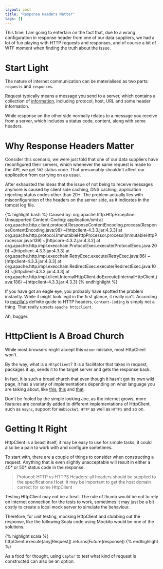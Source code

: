 ```yaml
---
layout: post
title: "Response Headers Matter"
tags: []
---
```


<div class="message">
This time, I am going to entertain on the fact that, due to a wrong configuration in response header from one of our data suppliers, we had a lot of fun playing with HTTP requests and responses, and of course a bit of WTF moment when finding the truth about the issue.
</div>

# Start Light

The nature of internet communication can be materialised as two parts: `requests` and `responses`.

Request typically means a message you send to a server, which contains a collection of [information](http://rve.org.uk/dumprequest), including protocol, host, URL and some header information.

While response on the other side normally relates to a message you receive from a server, which includes a status code, content, along with some headers.

# Why Response Headers Matter

Consider this scenario, we were just told that one of our data suppliers have reconfigured their servers, which whenever the same request is made to the API, we get `302` status code. That presumably shouldn't affect our application from carrying on as usual.

After exhausted the ideas that the issue of not being to receive messages anymore is caused by client side caching, DNS caching, application rejecting status codes other than 20*. The problem actually lies with misconfiguration of the headers on the server side, as it indicates in the tomcat log file.

{% highlight bash %}
  Caused by: org.apache.http.HttpException: Unsupported Content-Coding: application/xml
  	at org.apache.http.client.protocol.ResponseContentEncoding.process(ResponseContentEncoding.java:98) ~[httpclient-4.3.3.jar:4.3.3]
  	at org.apache.http.protocol.ImmutableHttpProcessor.process(ImmutableHttpProcessor.java:139) ~[httpcore-4.3.2.jar:4.3.2]
  	at org.apache.http.impl.execchain.ProtocolExec.execute(ProtocolExec.java:200) ~[httpclient-4.3.3.jar:4.3.3]
  	at org.apache.http.impl.execchain.RetryExec.execute(RetryExec.java:86) ~[httpclient-4.3.3.jar:4.3.3]
  	at org.apache.http.impl.execchain.RedirectExec.execute(RedirectExec.java:108) ~[httpclient-4.3.3.jar:4.3.3]
  	at org.apache.http.impl.client.InternalHttpClient.doExecute(InternalHttpClient.java:186) ~[httpclient-4.3.3.jar:4.3.3]
{% endhighlight %}

If you have got an eagle eye, you probably have spotted the problem instantly. While it might look legit in the first glance, it really isn't. According to [mozilla's](https://developer.mozilla.org/en-US/docs/Web/HTTP/Headers) definite guide to HTTP headers, `Content-Coding` is simply not a thing. That really upsets `apache httpclient`.

Ah, bugger.

# HttpClient Is A Broad Church

While most browsers might accept this `minor` mistake, most HttpClient won't.

By the way, what is a `HttpClient`? It is a facilitator that takes in request, packages it up, sends it to the target server and gets the response back.

In fact, it is such a broad church that even though it hasn't got its own wiki page, it has a variety of implementations depending on what language you are talking about, like [this](https://github.com/apache/httpclient),  [this](https://msdn.microsoft.com/en-us/library/system.net.http.httpclient(v=vs.118).aspx) and [that](https://docs.python.org/3.1/library/http.client.html).

Don't be fooled by the simple looking Joe, as the internet grows, more features are constantly added to different implementations of HttpClient, such as `Async`, support for `WebSocket`, `HTTP` as well as `HTTPS` and so on.

# Getting It Right

HttpClient is a beast itself, it may be easy to use for simple tasks, it could also be a pain to work with and configure sometimes.

To start with, there are a couple of things to consider when constructing a request. Anything that is even slightly unacceptable will result in either a 40* or 50* status code in the response.

> Protocol: HTTP vs HTTPS
> Headers: all headers should be supplied to the specifications
> Host: it may be important to get the host domain correct for some HttpClient

Testing HttpClient may not be a treat. The rule of thumb would be not to rely on internet connection for the tests to work, sometimes it may just be a bit costly to create a local mock server to simulate the behaviour.

Therefore, for unit testing, mocking HttpClient and stubbing out the response, like the following Scala code using Mockito would be one of the solutions.

{% highlight scala %}
httpClient.execute(any[Request]).returns(Future(response))
{% endhighlight %}

As a food for thought, using `Captor` to test what kind of request is constructed can also be an option.

